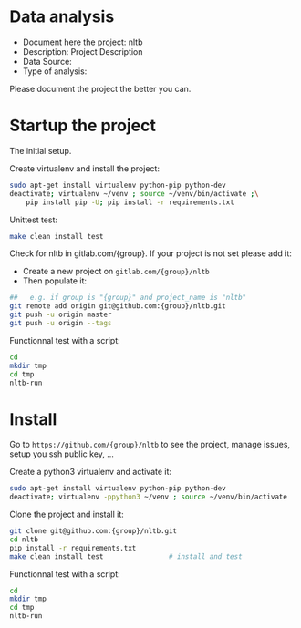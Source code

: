 # Data analysis
- Document here the project: nltb
- Description: Project Description
- Data Source:
- Type of analysis:

Please document the project the better you can.

# Startup the project

The initial setup.

Create virtualenv and install the project:
```bash
sudo apt-get install virtualenv python-pip python-dev
deactivate; virtualenv ~/venv ; source ~/venv/bin/activate ;\
    pip install pip -U; pip install -r requirements.txt
```

Unittest test:
```bash
make clean install test
```

Check for nltb in gitlab.com/{group}.
If your project is not set please add it:

- Create a new project on `gitlab.com/{group}/nltb`
- Then populate it:

```bash
##   e.g. if group is "{group}" and project_name is "nltb"
git remote add origin git@github.com:{group}/nltb.git
git push -u origin master
git push -u origin --tags
```

Functionnal test with a script:

```bash
cd
mkdir tmp
cd tmp
nltb-run
```

# Install

Go to `https://github.com/{group}/nltb` to see the project, manage issues,
setup you ssh public key, ...

Create a python3 virtualenv and activate it:

```bash
sudo apt-get install virtualenv python-pip python-dev
deactivate; virtualenv -ppython3 ~/venv ; source ~/venv/bin/activate
```

Clone the project and install it:

```bash
git clone git@github.com:{group}/nltb.git
cd nltb
pip install -r requirements.txt
make clean install test                # install and test
```
Functionnal test with a script:

```bash
cd
mkdir tmp
cd tmp
nltb-run
```
